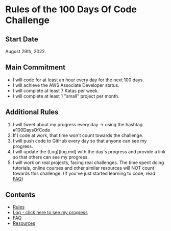 # Rules of the 100 Days Of Code Challenge

## Start Date
August 29th, 2022.

## Main Commitment
- I will code for at least an hour every day for the next 100 days.
- I will achieve the AWS Associate Developer status.
- I will complete at least 7 Katas per week.
- I will complete at least 1 "small" project per month.

## Additional Rules
1. I will tweet about my progress every day -> using the hashtag #100DaysOfCode
2. If I code at work, that time won't count towards the challenge.
3. I will push code to GitHub every day so that anyone can see my progress.
4. I will update the (Log)[log.md] with the day's progress and provide a link so that others can see my progress.
5. I will work on real projects, facing real challenges. The time spent doing tutorials, online courses and other similar resources will NOT count towards this challenge. (If you've just started learning to code, read [FAQ](FAQ.md))

## Contents
* [Rules](rules.md)
* [Log - click here to see my progress](log.md)
* [FAQ](FAQ.md)
* [Resources](resources.md)
